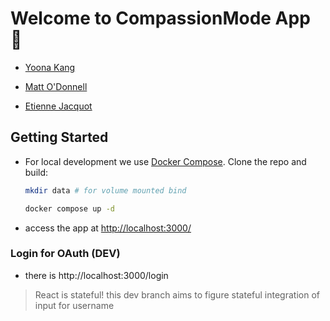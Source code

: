 # Welcome to CompassionMode App 🧘

- [Yoona Kang](mailto:yoona.kang@asc.upenn.edu)

- [Matt O'Donnell](mailto:mbod@asc.upenn.edu)

- [Etienne Jacquot](mailto:etienne.jacquot@asc.upenn.edu)

## Getting Started

- For local development we use [Docker Compose](https://docs.docker.com/compose/). Clone the repo and build:

    ```bash
    mkdir data # for volume mounted bind

    docker compose up -d
    ```

- access the app at [http://localhost:3000/](http://localhost:3000/)

### Login for OAuth (DEV)

- there is http://localhost:3000/login

> React is stateful! this dev branch aims to figure stateful integration of input for username

